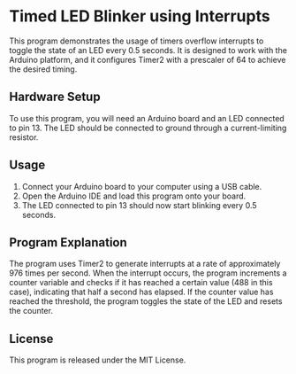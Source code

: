 # Timed LED Blinker using Interrupts
This program demonstrates the usage of timers overflow interrupts to toggle the state of an LED every 0.5 seconds. It is designed to work with the Arduino platform, and it configures Timer2 with a prescaler of 64 to achieve the desired timing.

## Hardware Setup
To use this program, you will need an Arduino board and an LED connected to pin 13. The LED should be connected to ground through a current-limiting resistor.

## Usage
1. Connect your Arduino board to your computer using a USB cable.
2. Open the Arduino IDE and load this program onto your board.
3. The LED connected to pin 13 should now start blinking every 0.5 seconds.
## Program Explanation
The program uses Timer2 to generate interrupts at a rate of approximately 976 times per second. When the interrupt occurs, the program increments a counter variable and checks if it has reached a certain value (488 in this case), indicating that half a second has elapsed. If the counter value has reached the threshold, the program toggles the state of the LED and resets the counter.

## License
This program is released under the MIT License.

